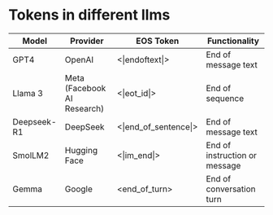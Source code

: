 # Tokens in different llms

| Model | Provider |EOS Token | Functionality|
|-------|-------|-------|-------|
| GPT4 | OpenAI | <\|endoftext\|>| End of message text |
| Llama 3 |Meta (Facebook AI Research) |<\|eot_id\|> |End of sequence |
| Deepseek-R1 | DeepSeek | <\|end_of_sentence\|> | End of message text |
| SmolLM2 | Hugging Face | <\|im_end\|> | End of instruction or message |
| Gemma | Google | <end_of_turn> | End of conversation turn |





